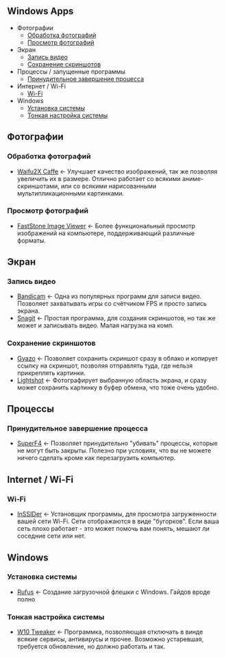 ## Windows Apps
- Фотографии
  - [Обработка фотографий](#обработка-фотографий)
  - [Просмотр фотографий](#просмотр-фотографий)
- Экран
  - [Запись видео](#запись-видео)
  - [Сохранение скриншотов](#сохранение-скриншотов)
- Процессы / запущенные программы
  - [Принудительное завершение процесса](#принудительное-завершение-процесса)
- Интернет / Wi-Fi
  - [Wi-Fi](#Wi-Fi)
- Windows
  - [Установка системы](#установка-системы)
  - [Тонкая настройка системы](#тонкая-настройка-системы)

## Фотографии
### Обработка фотографий
- [Waifu2X Caffe](https://github.com/lltcggie/waifu2x-caffe/releases) <- Улучшает качество изображений, так же позволяя увеличить их в размере. Отлично работает со всякими аниме-скриншотами, или со всякими нарисованными мультипликационными картинками.
### Просмотр фотографий
- [FastStone Image Viewer](https://www.faststone.org/FSViewerDetail.htm) <- Более функциональный просмотр изображений на компьютере, поддерживающий различные форматы.

## Экран
### Запись видео
- [Bandicam](https://www.bandicam.com/ru/) <- Одна из популярных программ для записи видео. Позволяет захватывать игры со счётчиком FPS и просто запись экрана.
- [Snagit](https://www.techsmith.com/screen-capture.html) <- Простая программа, для создания скриншотов, но так же может и записывать видео. Малая нагрузка на комп.
### Сохранение скриншотов
- [Gyazo](https://gyazo.com) <- Позволяет сохранить скриншот сразу в облако и копирует ссылку на скриншот, позволяя отправлять туда, где нельзя прикреплять картинки. 
- [Lightshot](https://app.prntscr.com/ru/) <- Фотографирует выбранную область экрана, и сразу может сохранить картинку в буфер обмена, что тоже очень удобно.

## Процессы
### Принудительное завершение процесса
- [SuperF4](https://stefansundin.github.io/superf4/) <- Позволяет принудительно "убивать" процессы, которые не могут быть закрыты. Полезно при условиях, что вы не можете ничего сделать кроме как перезагрузить компьютер.

## Internet / Wi-Fi
### Wi-Fi
- [InSSIDer](http://51.15.37.148/files/windowsapps/inSSIDer-installer.msi) <- Установщик программы, для просмотра загруженности вашей сети Wi-Fi. Сети отображаются в виде "бугорков". Если ваша сеть плохо работает - это может помочь вам понять, мешают ли соседние сети или нет.

## Windows
### Установка системы
- [Rufus](https://rufus.ie) <- Создание загрузочной флешки с Windows. Гайдов вроде полно
### Тонкая настройка системы
- [W10 Tweaker](http://51.15.37.148/files/windowsapps/W10_Tweaker.exe) <- Программка, позволяющая отключать в винде всякие сервисы, антивирусы и прочее. Возможно устаревшая, требуется обновление, но должно работать и так.
